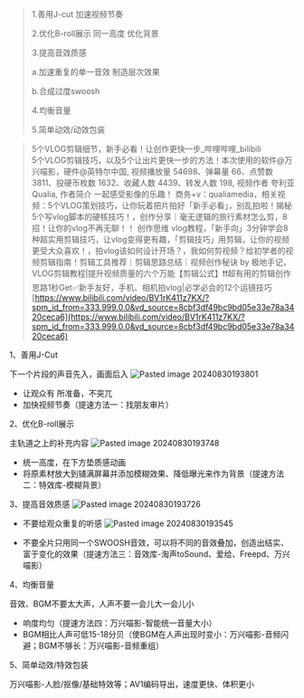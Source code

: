 > 1.善用J-cut 加速视频节奏
> 
> 2.优化B-roll展示 同一高度 优化背景
> 
> 3.提高音效质感
> 
> a.加速重复的单一音效 制造层次效果
> 
> b.合成过度swoosh
> 
> 4.均衡音量
> 
> 5.简单动效/动效包装

> 5个VLOG剪辑细节，新手必看！让创作更快一步_哔哩哔哩_bilibili  
> 5个VLOG剪辑技巧，以及5个让出片更快一步的方法！本次使用的软件@万兴喵影，硬件@英特尔中国, 视频播放量 54698、弹幕量 66、点赞数 3811、投硬币枚数 1632、收藏人数 4439、转发人数 198, 视频作者 夸利亚Qualia, 作者简介 一起感受影像的乐趣！ 商务+v：qualiamedia，相关视频：5个VLOG策划技巧，让你玩着把片拍好「新手必看」，别乱拍啦！揭秘5个写vlog脚本的硬核技巧！，创作分享｜毫无逻辑的旅行素材怎么剪，8招！让你的vlog不再无聊！！ 创作思维 vlog教程，「新手向」3分钟学会8种超实用剪辑技巧，让vlog变得更有趣，「剪辑技巧」用剪辑，让你的视频更受大众喜欢！，拍vlog该如何设计开场？，我如何剪视频？给初学者的视频剪辑指南！剪辑工具推荐｜剪辑思路总结｜视频创作秘诀 by 极地手记，VLOG剪辑教程|提升视频质量的六个万能【剪辑公式】❗️❗️超有用的剪辑创作思路1秒Get✅新手友好，手机、相机拍vlog|必学必会的12个运镜技巧  
> [https://www.bilibili.com/video/BV1rK411z7KX/?spm_id_from=333.999.0.0&vd_source=8cbf3df49bc9bd05e33e78a3420ceca6](https://www.bilibili.com/video/BV1rK411z7KX/?spm_id_from=333.999.0.0&vd_source=8cbf3df49bc9bd05e33e78a3420ceca6)  

1、善用J-Cut

下一个片段的声音先入，画面后入
![Pasted image 20240830193801](https://dvlin-notes-assets.oss-cn-beijing.aliyuncs.com/2024/08/30/ydVHtdWwo2zba2uTzG7tPasted%20image%2020240830193801.png)

- 让观众有 所准备，不突兀
- 加快视频节奏（提速方法一：找朋友审片）

2、优化B-roll展示

主轨道之上的补充内容
![Pasted image 20240830193748](https://dvlin-notes-assets.oss-cn-beijing.aliyuncs.com/2024/08/30/VI8P0iF41ALkaXI7Q50kPasted%20image%2020240830193748.png)

- 统一高度，在下方垫质感动画
- 将原素材放大到铺满屏幕并添加模糊效果、降低曝光来作为背景（提速方法二：特效库-模糊背景）

3、提高音效质感
![Pasted image 20240830193726](https://dvlin-notes-assets.oss-cn-beijing.aliyuncs.com/2024/08/30/oXPMmkj2d6gDVyxt48YJPasted%20image%2020240830193726.png)

- 不要给观众重复的听感
![Pasted image 20240830193545](https://dvlin-notes-assets.oss-cn-beijing.aliyuncs.com/2024/08/30/feg1dShJrnZlwnfT6HY1Pasted%20image%2020240830193545.png)

- 不要全片只用同一个SWOOSH音效，可以将不同的音效叠加，创造出结实、富于变化的效果（提速方法三：音效库-淘声toSound、爱给、Freepd、万兴喵影）

4、均衡音量

音效、BGM不要太大声，人声不要一会儿大一会儿小

- 响度均匀（提速方法四：万兴喵影-智能统一音量大小）
- BGM相比人声可低15-18分贝（使BGM在人声出现时变小：万兴喵影-音频闪避；BGM不够长：万兴喵影-音频重组）

5、简单动效/特效包装

万兴喵影-人脸/抠像/基础特效等；AV1编码导出，速度更快、体积更小